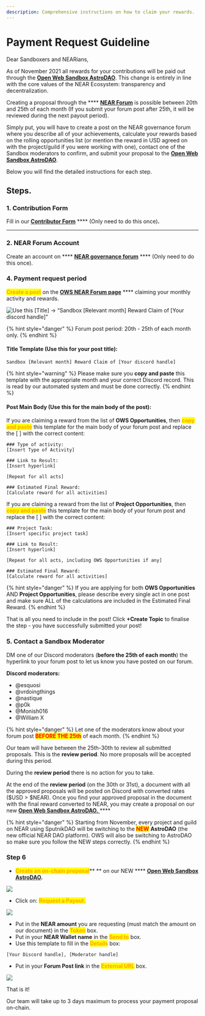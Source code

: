 ```yaml
---
description: Comprehensive instructions on how to claim your rewards.
---
```


# Payment Request Guideline

Dear Sandboxers and NEARians,

As of November 2021 all rewards for your contributions will be paid out through the [**Open Web Sandbox AstroDAO**](payment-request-guideline.md#steps.). This change is entirely in line with the core values of the NEAR Ecosystem: transparency and decentralization.

Creating a proposal through the **** [**NEAR Forum**](https://gov.near.org/c/open-web-sandbox/59) is possible between 20th and 25th of each month (If you submit your forum post after 25th, it will be reviewed during the next payout period).

Simply put, you will have to create a post on the NEAR governance forum where you describe all of your achievements, calculate your rewards based on the rolling opportunities list (or mention the reward in USD agreed on with the project/guild if you were working with one), contact one of the Sandbox moderators to confirm, and submit your proposal to the [**Open Web Sandbox AstroDAO**](https://app.astrodao.com/dao/open-web-sandbox.sputnik-dao.near).

Below you will find the detailed instructions for each step.

## Steps.&#x20;

### 1. Contribution Form

Fill in our [**Contributor Form**](https://airtable.com/shr4is9xLFYTgjUmX) **** (Only need to do this once)**.**

****

### 2. NEAR Forum Account&#x20;

Create an account on **** [**NEAR governance forum**](https://gov.near.org) **** (Only need to do this once).



### 4. Payment request period

<mark style="color:orange;">**Create a post**</mark> on the [**OWS NEAR Forum page**](https://gov.near.org/c/open-web-sandbox/59) **** claiming your monthly activity and rewards.&#x20;

![Use this \[Title\] → “Sandbox \[Relevant month\] Reward Claim of \[Your discord handle\]”](<../.gitbook/assets/Forum screenshot.png>)

{% hint style="danger" %}
Forum post period: 20th - 25th of each month only.&#x20;
{% endhint %}

#### Title Template (Use this for your post title):

```
Sandbox [Relevant month] Reward Claim of [Your discord handle]
```

{% hint style="warning" %}
Please make sure you **copy and paste** this template with the appropriate month and your correct Discord record. This is read by our automated system and must be done correctly.
{% endhint %}

#### Post Main Body (Use this for the main body of the post):

If you are claiming a reward from the list of **OWS Opportunities**, then <mark style="color:orange;">**copy and paste**</mark> this template for the main body of your forum post and replace the \[ ] with the correct content:

```
### Type of activity:
[Insert Type of Activity]
 
### Link to Result:
[Insert hyperlink]

[Repeat for all acts]

### Estimated Final Reward: 
[Calculate reward for all activities]
```

If you are claiming a reward from the list of **Project Opportunities**, then <mark style="color:orange;">**copy and paste**</mark> this template for the main body of your forum post and replace the \[ ] with the correct content:

```
### Project Task:
[Insert specific project task] 

### Link to Result:
[Insert hyperlink]

[Repeat for all acts, including OWS Opportunities if any]

### Estimated Final Reward: 
[Calculate reward for all activities]
```

{% hint style="danger" %}
If you are applying for both **OWS Opportunities** AND **Project Opportunities**, please describe every single act in one post and make sure ALL of the calculations are included in the Estimated Final Reward.&#x20;
{% endhint %}

That is all you need to include in the post! Click **+Create Topic** to finalise the step - you have successfully submitted your post!



### 5. Contact a Sandbox Moderator

DM one of our Discord moderators (**before the 25th of each month**) the hyperlink to your forum post to let us know you have posted on our forum.

&#x20;**Discord moderators:**

* @esquosi
* @vrdoingthings
* @nastique
* @p0k
* @Monish016
* @William X

{% hint style="danger" %}
Let one of the moderators know about your forum post <mark style="color:red;">**BEFORE THE 25th**</mark> of each month.&#x20;
{% endhint %}

Our team will have between the 25th-30th to review all submitted proposals. This is the **review period**. No more proposals will be accepted during this period.&#x20;

During the **review period** there is no action for you to take.&#x20;

At the end of the **review period** (on the 30th or 31st), a document with all the approved proposals will be posted on Discord with converted rates ($USD > $NEAR). Once you find your approved proposal in the document with the final reward converted to NEAR, you may create a proposal on our new [**Open Web Sandbox AstroDAO.** ](https://app.astrodao.com/dao/open-web-sandbox.sputnik-dao.near)****

{% hint style="danger" %}
Starting from November, every project and guild on NEAR using SputnikDAO will be switching to the <mark style="color:red;">**NEW**</mark> **AstroDAO** (the new official NEAR DAO platform). OWS will also be switching to AstroDAO so make sure you follow the NEW steps correctly.&#x20;
{% endhint %}

###

### Step 6

* <mark style="color:orange;">**Create an on-chain proposal**</mark>** ** on our NEW **** [**Open Web Sandbox AstroDAO**](https://app.astrodao.com/dao/open-web-sandbox.sputnik-dao.near)**.**

![](<../.gitbook/assets/Screenshot 2021-11-15 at 10.12.09.png>)

* Click on: <mark style="color:orange;">**Request a Payout.**</mark>

![](<../.gitbook/assets/Screenshot 2021-11-15 at 10.13.07.png>)

* Put in the **NEAR amount** you are requesting (must match the amount on our document) in the <mark style="color:orange;">**Token**</mark> box.&#x20;
* Put in your **NEAR Wallet name** in the <mark style="color:orange;">**Send to**</mark> box.&#x20;
* Use this template to fill in the <mark style="color:orange;">**Details**</mark> box:

```
[Your Discord handle], [Moderator handle]
```

* Put in your **Forum Post link** in the <mark style="color:orange;">**External URL**</mark> box.&#x20;

![](<../.gitbook/assets/Screenshot 2021-11-15 at 10.17.48.png>)

That is it!&#x20;

Our team will take up to 3 days maximum to process your payment proposal on-chain.&#x20;


